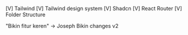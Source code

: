 [V] Tailwind
[V] Tailwind design system
[V] Shadcn
[V] React Router
[V] Folder Structure

"Bikin fitur keren" -> Joseph
Bikin changes v2

